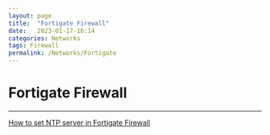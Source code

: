 ```yaml
---
layout: page
title:  "Fortigate Firewall"
date:   2023-01-17-16:14
categories: Networks
tags: Firewall
permalink: /Networks/Fortigate
---
```

# Fortigate Firewall

---

[How to set NTP server in Fortigate Firewall](/Networks/Fortigate/Fortigate_NTP)